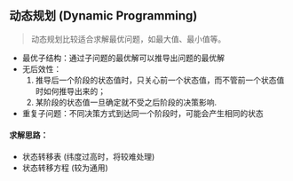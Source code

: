 ## 动态规划 (Dynamic Programming)

> 动态规划比较适合求解最优问题，如最大值、最小值等。

* 最优子结构：通过子问题的最优解可以推导出问题的最优解
* 无后效性：
   1. 推导后一个阶段的状态值时，只关心前一个状态值，而不管前一个状态值时如何推导出来的；<br>
   2. 某阶段的状态值一旦确定就不受之后阶段的决策影响.
* 重复子问题：不同决策方式到达同一个阶段时，可能会产生相同的状态

#### 求解思路：
* 状态转移表 (纬度过高时，将较难处理)
* 状态转移方程 (较为通用)